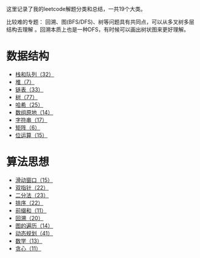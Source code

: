 这里记录了我的leetcode解题分类和总结，一共19个大类。

比较难的专题： 回溯、图(BFS/DFS)、树等问题具有共同点，可以从多叉树多层结构去理解 。回溯本质上也是一种DFS，有时候可以画出树状图来更好理解。   

# 数据结构

- [栈和队列（32）](./leetcode_content/栈和队列.md)
- [堆（7）](./leetcode_content/堆.md)
- [链表（33）](./leetcode_content/链表.md)
- [树（77）](./leetcode_content/树.md)
- [哈希（25）](./leetcode_content/哈希表.md)
- [数组原地（14）](./leetcode_content/数组原地.md)
- [字符串（17）](./leetcode_content/字符串.md)
- [矩阵（6）](./leetcode_content/二维矩阵.md)
- [位运算（15）](./leetcode_content/位运算.md)


# 算法思想

- [滑动窗口（15）](./leetcode_content/滑动窗口.md)
- [双指针（22）](./leetcode_content/双指针.md)
- [二分法（23）](./leetcode_content/二分法.md)
- [排序（22）](./leetcode_content/排序.md)
- [前缀和（11）](./leetcode_content/前缀和.md)
- [回溯（20）](./leetcode_content/回溯.md)
- [图的遍历（14）](./leetcode_content/图的遍历.md)
- [动态规划（41）](./leetcode_content/动态规划.md)
- [数学（13）](./leetcode_content/数学.md)
- [贪心（11）](./leetcode_content/贪心.md)
